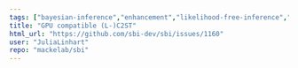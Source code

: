 ```yaml
---
tags: ["bayesian-inference","enhancement","likelihood-free-inference","machine-learning","parameter-estimation","pytorch","simulation-based-inference"]
title: "GPU compatible (L-)C2ST"
html_url: "https://github.com/sbi-dev/sbi/issues/1160"
user: "JuliaLinhart"
repo: "mackelab/sbi"
---
```


